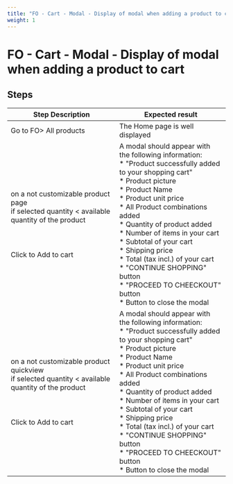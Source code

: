 ```yaml
---
title: "FO - Cart - Modal - Display of modal when adding a product to cart"
weight: 1
---
```


# FO - Cart - Modal - Display of modal when adding a product to cart
## Steps
| Step Description | Expected result |
| ----- | ----- |
| Go to FO> All products | The Home page is well displayed |
| on a not customizable product page<br>if selected quantity < available quantity of the product<br><br> <br><br>Click to Add to cart | A modal should appear with the following information:<br> * "Product successfully added to your shopping cart"<br> * Product picture<br> * Product Name<br> * Product unit price<br> * All Product combinations added<br> * Quantity of product added<br> * Number of items in your cart<br> * Subtotal of your cart<br> * Shipping price<br> * Total (tax incl.) of your cart<br> * "CONTINUE SHOPPING" button<br> * "PROCEED TO CHEECKOUT" button<br> * Button to close the modal |
| on a not customizable product quickview<br>if selected quantity < available quantity of the product<br><br> <br><br>Click to Add to cart | A modal should appear with the following information:<br> * "Product successfully added to your shopping cart"<br> * Product picture<br> * Product Name<br> * Product unit price<br> * All Product combinations added<br> * Quantity of product added<br> * Number of items in your cart<br> * Subtotal of your cart<br> * Shipping price<br> * Total (tax incl.) of your cart<br> * "CONTINUE SHOPPING" button<br> * "PROCEED TO CHEECKOUT" button<br> * Button to close the modal |
